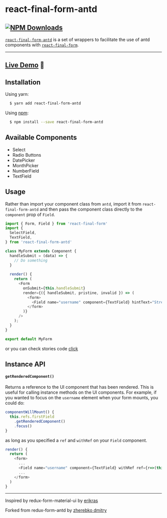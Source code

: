 # react-final-form-antd
[![NPM Downloads](https://img.shields.io/npm/dm/react-final-form-antd.svg?style=flat)](https://www.npmjs.com/package/react-final-form-antd)
---
[`react-final-form-antd`](https://github.com/sophilabs-forks/react-final-form-antd) is a set of
wrappers to facilitate the use of antd components with
[`react-final-form`](https://github.com/final-form/react-final-form).

---

## [Live Demo](http://sophilabs-forks.github.io/react-final-form-antd/index.html) :eyes:

## Installation

Using yarn:

```bash
  $ yarn add react-final-form-antd
```

Using [npm](https://www.npmjs.org/):

```bash
  $ npm install --save react-final-form-antd
```

## Available Components

- Select
- Radio Buttons
- DatePicker
- MonthPicker
- NumberField
- TextField

## Usage

Rather than import your component class from `antd`, import it from `react-final-form-antd`
and then pass the component class directly to the `component` prop of `Field`.

```js
import { Form, Field } from 'react-final-form'
import {
  SelectField,
  TextField,
} from 'react-final-form-antd'

class MyForm extends Component {
  handleSubmit = (data) => {
    // Do something
  }
  
  render() {
    return (
      <Form
        onSubmit={this.handleSubmit}
        render={({ handleSubmit, pristine, invalid }) => (
          <form>
            <Field name="username" component={TextField} hintText="Street"/>
          </form>
        )}
      />
    );
  }
}

export default MyForm
```
or you can check stories code [click](https://github.com/sophilabs-forks/react-final-form-antd/blob/master/stories/TextInput.js)

## Instance API

#### `getRenderedComponent()`

Returns a reference to the UI component that has been rendered. This is useful for
calling instance methods on the UI components. For example, if you wanted to focus on
the `username` element when your form mounts, you could do:

```js
componentWillMount() {
  this.refs.firstField    
    .getRenderedComponent() 
    .focus()                
}
```

as long as you specified a `ref` and `withRef` on your `Field` component.

```js
render() {
  return (
    <form>
      ...
      <Field name="username" component={TextField} withRef ref={r=>(this.textField = r)}/>
      ...
    </form>
  )
}
```

---

Inspired by redux-form-material-ui by [erikras](https://github.com/erikras/redux-form-material-ui)

Forked from redux-form-antd by [zherebko dmitry](https://github.com/zhDmitry/redux-form-antd)

